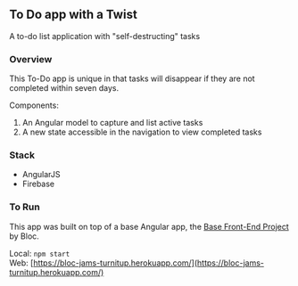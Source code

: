 ## To Do app with a Twist
A to-do list application with "self-destructing" tasks

### Overview

This To-Do app is unique in that tasks will disappear if they are not completed within seven days.

Components:
<ol>
  <li>An Angular model to capture and list active tasks</li>
  <li>A new state accessible in the navigation to view completed tasks</li>
</ol>

### Stack

<ul>
  <li>AngularJS</li>
  <li>Firebase</li>
</ul>

### To Run
This app was built on top of a base Angular app, the [Base Front-End Project](https://github.com/Bloc/base-frontend-project) by Bloc.

Local: ```npm start``` <br>
Web: [https://bloc-jams-turnitup.herokuapp.com/](https://bloc-jams-turnitup.herokuapp.com/)
